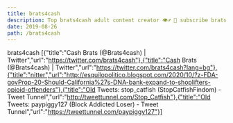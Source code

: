 ```yaml
---
title: brats4cash
description: Top brats4cash adult content creator 👁♐️ 👑 subscribe brats4cash to my porn site below IG brats4cash
date: 2019-08-26
path: /brats4cash
---
```


brats4cash
[{"title":"Cash Brats (@Brats4cash) | Twitter","url":"https://twitter.com/brats4cash"},{"title":"Cash Brats (@Brats4cash) | Twitter","url":"https://twitter.com/brats4cash?lang=bg"},{"title":"nitter","url":"http://esquilopolitico.blogspot.com/2020/10/?z-FDA-govProp-20-Should-California%27s-DNA-bank-expand-to-shoplifters-opioid-offenders"},{"title":"Old Tweets: stop_catfish (StopCatfishFindom) - Tweet Tunnel","url":"http://tweettunnel.com/Stop_Catfish"},{"title":"Old Tweets: paypiggy127 (Block Addicted Loser) - Tweet Tunnel","url":"https://tweettunnel.com/paypiggy127"}]

